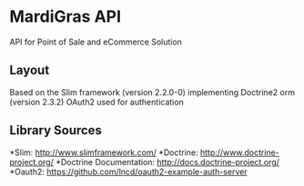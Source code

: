 MardiGras API
=========
API for Point of Sale and eCommerce Solution

Layout
---------
Based on the Slim framework (version 2.2.0-0) implementing Doctrine2 orm (version 2.3.2)
OAuth2 used for authentication

Library Sources
---------------
*Slim: http://www.slimframework.com/
*Doctrine: http://www.doctrine-project.org/
*Doctrine Documentation: http://docs.doctrine-project.org/
*Oauth2: https://github.com/lncd/oauth2-example-auth-server
